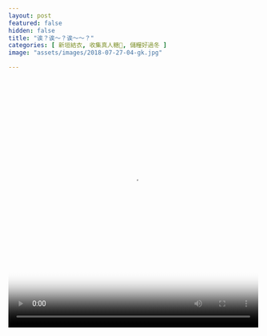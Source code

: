 ```yaml
---
layout: post
featured: false
hidden: false
title: "诶？诶～？诶～～？"
categories: [ 新垣結衣, 收集真人糖🍬, 儲糧好過冬 ]
image: "assets/images/2018-07-27-04-gk.jpg"

---
```

<video controls="controls" src="{{ site.baseurl }}/assets/images/2018-07-27-04-gk.mp4" poster="{{ site.baseurl }}/assets/images/2018-07-27-04-gk.jpg" loop="loop" width="500" height="500"></video>
